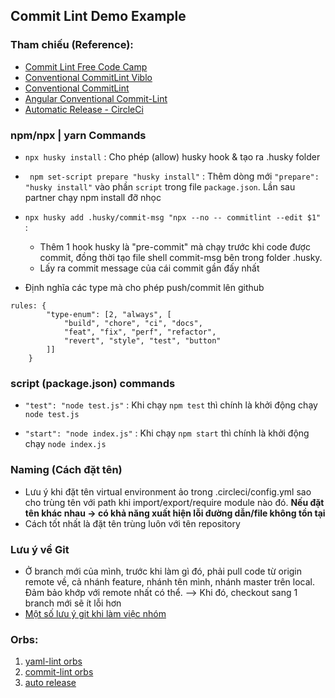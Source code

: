 ## Commit Lint Demo Example

### Tham chiếu (Reference): 
* [Commit Lint Free Code Camp](https://www.freecodecamp.org/news/how-to-use-commitlint-to-write-good-commit-messages/)
* [Conventional CommitLint Viblo](https://viblo.asia/p/ban-dang-viet-commit-message-nhu-the-nao-gDVK22A0KLj)
* [Conventional CommitLint](https://www.conventionalcommits.org/en/v1.0.0/#specification)
* [Angular Conventional Commit-Lint](https://github.com/angular/angular/blob/22b96b9/CONTRIBUTING.md#-commit-message-guidelines)
* [Automatic Release - CircleCi](https://circleci.com/blog/automating-your-releases-with-circleci-and-the-github-cli-orb/)

### npm/npx | yarn Commands
* ```npx husky install``` : Cho phép (allow) husky hook & tạo ra .husky folder

* ``` npm set-script prepare "husky install"``` : Thêm dòng mới ```"prepare": "husky install"``` vào phần ```script``` trong file ```package.json```. Lần sau partner chạy npm install đỡ nhọc 

* ```npx husky add .husky/commit-msg "npx --no -- commitlint --edit $1"``` :
    * Thêm 1 hook husky là "pre-commit" mà chạy trước khi code được commit, đồng thời tạo file shell commit-msg bên trong folder .husky. 
    * Lấy ra commit message của cái commit gần đấy nhất 

* Định nghĩa các type mà cho phép push/commit lên github 
```
rules: {
        "type-enum": [2, "always", [
            "build", "chore", "ci", "docs",
            "feat", "fix", "perf", "refactor",
            "revert", "style", "test", "button"
        ]]
    }
```

### script (package.json) commands

* ```"test": "node test.js"``` : Khi chạy ```npm test``` thì chính là khởi động chạy ```node test.js```

* ```"start": "node index.js"``` : Khi chạy ```npm start``` thì chính là khởi động chạy ```node index.js```

### Naming (Cách đặt tên)
* Lưu ý khi đặt tên virtual environment ảo trong .circleci/config.yml sao cho trùng tên với path khi import/export/require module nào đó. **Nếu đặt tên khác nhau → có khả năng xuất hiện lỗi đường dẫn/file không tồn tại** 
* Cách tốt nhất là đặt tên trùng luôn với tên repository

### Lưu ý về Git 
* Ở branch mới của mình, trước khi làm gì đó, phải pull code từ origin remote về, cả nhánh feature, nhánh tên mình, nhánh master trên local. Đảm bảo khớp với remote nhất có thể.
--> Khi đó, checkout sang 1 branch mới sẽ ít lỗi hơn
* [Một số lưu ý git khi làm việc nhóm](https://viblo.asia/p/quy-trinh-lam-viec-chuan-chi-voi-git-eW65G10RZDO)

### Orbs:
1. [yaml-lint orbs](https://circleci.com/developer/orbs/orb/freighthub/yamllint)
2. [commit-lint orbs](https://circleci.com/developer/orbs/orb/conventional-changelog/commitlint)
3. [auto release](https://circleci.com/developer/orbs/orb/circleci/github-cli)